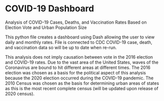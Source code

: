 # COVID-19 Dashboard
Analysis of COVID-19 Cases, Deaths, and Vaccination Rates Based on Election Vote and Urban Population Size

This python file creates a dashboard using Dash allowing the user to view daily and monthly rates. File is connected to CDC COVID-19 case, death, and vaccination data so will be up to date when re-run.

This analysis does not imply causation between vote in the 2016 election and COVID-19 rates. Due to the vast area of the United States, waves of the Coronavirus are bound to hit different areas at different times. The 2016 election was chosen as a basis for the political aspect of this analysis because the 2020 election occurred during the COVID-19 pandemic. The 2010 Census was chosen as the basis for determining urban areas of states as this is the most recent complete census (will be updated upon release of 2020 census).
